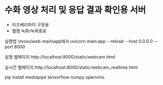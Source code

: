 # 수화 영상 처리 및 응답 결과 확인용 서버

- 라즈베리파이 구동용
- 웹캠 녹화/녹화종료

실행법
\mosu\web-main\app에서
uvicorn main:app --reload --host 0.0.0.0 --port 8000

실행 웹페이지
http://localhost:8000/static/webcam.html

실시간 웹페이지
http://localhost:8000/static/webcam_realtime.html


pip install mediapipe tensorflow numpy openvino